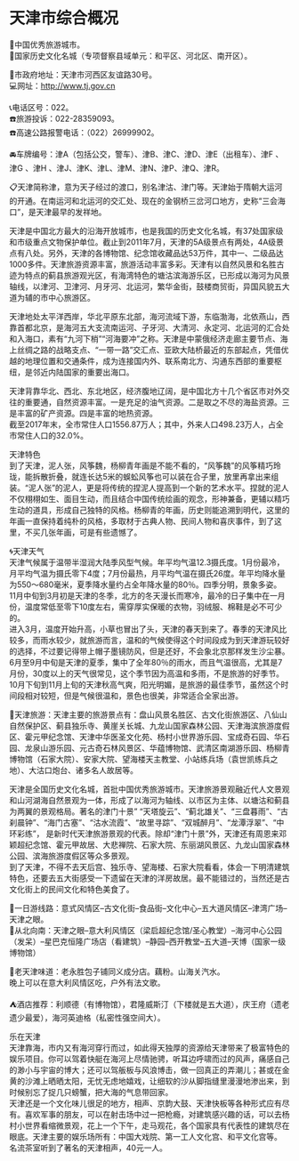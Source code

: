 # 天津市综合概况  
🏅中国优秀旅游城市。  
🚩国家历史文化名城（专项督察县域单元：和平区、河北区、南开区）。     
  
📍市政府地址：天津市河西区友谊路30号。  
💻网址：http://www.tj.gov.cn  
  
📞电话区号：022。   
☎️旅游投诉：022-28359093。   
☎️高速公路报警电话：（022）26999902。   
  
🚘车牌编号：津A（包括公交，警车）、津B、津C、津D、津E（出租车）、津F 、津G 、津H 、津J、津K、津L、津M、津N、津P、津Q、津R。   
  
📋天津简称津，意为天子经过的渡口，别名津沽、津门等。天津始于隋朝大运河的开通。在南运河和北运河的交汇处、现在的金钢桥三岔河口地方，史称“三会海口”，是天津最早的发祥地。   

天津是中国北方最大的沿海开放城市，也是我国的历史文化名城，有37处国家级和市级重点文物保护单位。截止到2011年7月，天津的5A级景点有两处，4A级景点有八处。另外，天津的各博物馆、纪念馆收藏品达53万件，其中一、二级品达1000多件。天津旅游资源丰富，旅游活动丰富多彩。天津有以自然风景和名胜古迹为特点的蓟县旅游观光区，有海湾特色的塘沽滨海游乐区，已形成以海河为风景轴线，以津河、卫津河、月牙河、北运河，繁华金街，鼓楼商贸街，异国风貌五大道为辅的市中心旅游区。

天津地处太平洋西岸，华北平原东北部，海河流域下游，东临渤海，北依燕山，西靠首都北京，是海河五大支流南运河、子牙河、大清河、永定河、北运河的汇合处和入海口，素有“九河下梢”“河海要冲”之称。天津是中蒙俄经济走廊主要节点、海上丝绸之路的战略支点、“一带一路”交汇点、亚欧大陆桥最近的东部起点，凭借优越的地理位置和交通条件，成为连接国内外、联系南北方、沟通东西部的重要枢纽，是邻近内陆国家的重要出海口。   

天津背靠华北、西北、东北地区，经济腹地辽阔，是中国北方十几个省区市对外交往的重要通，自然资源丰富。一是充足的油气资源。二是取之不尽的海盐资源。三是丰富的矿产资源。四是丰富的地热资源。   
截至2017年末，全市常住人口1556.87万人；其中，外来人口498.23万人，占全市常住人口的32.0%。

天津特色  
到了天津，泥人张，风筝魏，杨柳青年画是不能不看的，“风筝魏”的风筝精巧玲珑，能拆散折叠，就连长达5米的蜈蚣风筝也可以装在合子里，放里再拿出来组装。“泥人张”的泥人，更是将传统的捏泥人提高到一个新的艺术水平。捏就的泥人不仅栩栩如生、面目生动，而且结合中国传统绘画的观念，形神兼备，更辅以精巧生动的道具，形成自己独特的风格。杨柳青的年画，历史则能追溯到明代，这里的年画一直保持着纯朴的风格，多取材于古典人物、民间人物和喜庆事件，到了这里，不买几张年画，可是有些遗憾了。   
  
🌀天津天气  
 天津气候属于温带半湿润大陆季风型气候。年平均气温12.3摄氏度。1月份最冷，月平均气温为摄氏零下4度；7月份最热，月平均气温在摄氏26度。年平均降水量为550～680毫米，夏季降水量约占全年降水量的80％。四季分明，景象多姿。   
11月中旬到3月初是天津的冬季，北方的冬天漫长而寒冷，最冷的日子集中在一月份，温度常低至零下10度左右，需穿厚实保暖的衣物，羽绒服、棉鞋是必不可少的。   
进入3月，温度开始升高，小草也冒出了头，天津的春天到来了。春季的天津风比较多，而雨水较少，就旅游而言，温和的气候使得这个时间段成为到天津游玩较好的选择，不过要记得带上帽子墨镜防风，但是还好，不会象北京那样发生沙尘暴。   
6月至9月中旬是天津的夏季，集中了全年80％的雨水，而且气温很高，尤其是7月份，30度以上的天气很常见，这个季节因为高温和多雨，不是旅游的好季节。   
10月下旬到11月上旬的天津秋高气爽，阳光明媚，是旅游的最佳季节，虽然这个时间段相对较短，但是气候很温和，景色也很美，非常适合全家出游。 

🧭天津旅游：天津主要的旅游景点有：盘山风景名胜区、古文化街旅游区、八仙山自然保护区、蓟县独乐寺、黄崖关长城、九龙山国家森林公园、天津海滨旅游度假区、霍元甲纪念馆、天津中华医圣文化苑、杨村小世界游乐园、宝成奇石园、华石园、龙泉山游乐园、元古奇石林风景区、华蕴博物馆、武清区南湖游乐园、杨柳青博物馆（石家大院）、安家大院、望海楼天主教堂、小站练兵场（袁世凯练兵之地）、大沽口炮台、诸多名人故居等。
  
天津是全国历史文化名城，首批中国优秀旅游城市。天津旅游景观融近代人文景观和山河湖海自然景观为一体，形成了以海河为轴线、以市区为主体、以塘沽和蓟县为两翼的景观格局。著名的津门十景” “天塔旋云”、“蓟北雄关”、“三盘暮雨”、“古刹晨钟”、“海门古塞”、“沽水流霞”、“故里寻踪”、“双城醉月”、“龙潭浮翠”、“中环彩练”， 是新时代天津旅游景观的代表。除却“津门十景”外，天津还有周恩来邓颖超纪念馆、霍元甲故居、大悲禅院、石家大院、东丽湖风景区、九龙山国家森林公园、滨海旅游度假区等众多景观。   
到了天津，不得不去天后宫、独乐寺、望海楼、石家大院看看，体会一下明清建筑特色，还要去五大街感受一下遗留在天津的洋房故居。最不能错过的，当然还是古文化街上的民间文化和特色美食了。   
  
👣一日游线路：意式风情区–古文化街–食品街–文化中心–五大道风情区–津湾广场–天津之眼。   
👣从北向南：天津之眼–意大利风情区（梁启超纪念馆/圣心教堂）–海河中心公园（发呆）–星巴克恒隆广场店（看建筑）–静园–西开教堂–五大道–天博（国家一级博物馆）

🍴老天津味道：老永胜包子铺同义成分店。藕粉。山海关汽水。  
晚上可以在意大利风情区吃，户外有法文歌。   

⛺酒店推荐：利顺德（有博物馆），君隆威斯汀（下楼就是五大道），庆王府（遗老遗少最爱），海河英迪格（私密性强空间大）。
    
乐在天津  
天津靠海，市内又有海河穿行而过，如此得天独厚的资源给天津带来了极富特色的娱乐项目。你可以驾着快艇在海河上尽情驰骋，听耳边呼啸而过的风声，痛感自己的渺小与宇宙的博大；还可以驾舨板与风浪博击，做一回真正的弄潮儿；甚或在金黄的沙滩上晒晒太阳，无忧无虑地嬉戏，让细软的沙从脚指缝里漫漫地渗出来，到时候别忘了捉几只螃蟹，把大海的气息带回家。   
天津还是一个文化味儿很足的地方，相声、京韵大鼓、天津快板等各种形式应有尽有。喜欢军事的朋友，可以在射击场中过一把枪瘾，对建筑感兴趣的话，可以去杨村小世界看缩微景观，花上一个下午，走马观花，各个国家具有代表性的建筑尽在眼底。天津主要的娱乐场所有：中国大戏院、第一工人文化宫、和平文化宫等。   
名流茶室听到了著名的天津相声，40元一人。
